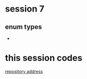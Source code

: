 # session 7
## enum types
- 

# this session codes
<a href="https://github.com/mahdic200/typescript-tutorial">repository address</a>
